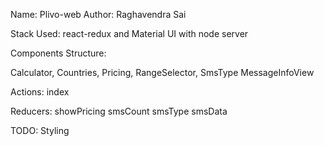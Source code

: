
Name: Plivo-web
Author: Raghavendra Sai

Stack Used: react-redux and Material UI with node server

Components Structure:

Calculator,
Countries,
Pricing,
RangeSelector,
SmsType
MessageInfoView

Actions:
index

Reducers:
showPricing
smsCount
smsType
smsData

TODO: Styling


